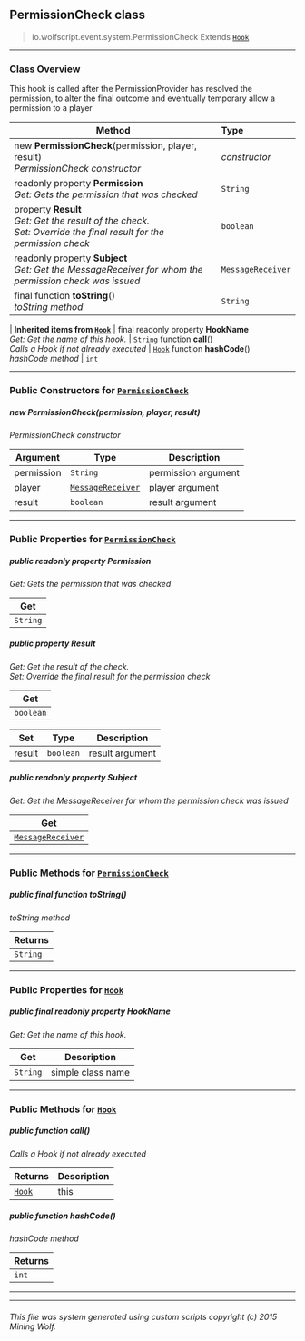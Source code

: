## PermissionCheck __class__

>io.wolfscript.event.system.PermissionCheck
>Extends [`Hook`](../../hook/Hook.md)

---

### Class Overview

This hook is called after the PermissionProvider has resolved the permission, to alter the final outcome and eventually temporary allow a permission to a player

Method | Type   
--- | :--- 
new __PermissionCheck__(permission, player, result) <br> _PermissionCheck constructor_ | _constructor_
 readonly property __Permission__ <br> _Get: Gets the permission that was checked_ | `String`
  property __Result__ <br> _Get: Get the result of the check.<br>Set: Override the final result for the permission check_ | `boolean`
 readonly property __Subject__ <br> _Get: Get the MessageReceiver for whom the permission check was issued_ | [`MessageReceiver`](../../chat/MessageReceiver.md)
final function __toString__() <br> _toString method_ | `String`
 |
__Inherited items from [`Hook`](../../hook/Hook.md)__ |
final readonly property __HookName__ <br> _Get: Get the name of this hook._ | `String`
 function __call__() <br> _Calls a Hook if not already executed_ | [`Hook`](../../hook/Hook.md)
 function __hashCode__() <br> _hashCode method_ | `int`





---

### Public Constructors for [`PermissionCheck`](PermissionCheck.md)

##### <a id='permissioncheck'></a>new __PermissionCheck__(permission, player, result) 

_PermissionCheck constructor_

Argument | Type | Description  
--- | --- | --- 
permission | `String` | permission argument
player | [`MessageReceiver`](../../chat/MessageReceiver.md) | player argument
result | `boolean` | result argument

---

### Public Properties for [`PermissionCheck`](PermissionCheck.md)

##### <a id='permission'></a>public  readonly property __Permission__

_Get: Gets the permission that was checked_

Get | 
--- | 
`String` |



##### <a id='result'></a>public   property __Result__

_Get: Get the result of the check.<br>Set: Override the final result for the permission check_

Get | 
--- | 
`boolean` |

Set | Type | Description  
--- | --- | --- 
result | `boolean` | result argument


##### <a id='subject'></a>public  readonly property __Subject__

_Get: Get the MessageReceiver for whom the permission check was issued_

Get | 
--- | 
[`MessageReceiver`](../../chat/MessageReceiver.md) |



---

### Public Methods for [`PermissionCheck`](PermissionCheck.md)

##### <a id='tostring'></a>public final function __toString__()

_toString method_

Returns | 
--- | 
`String` |


---

### Public Properties for [`Hook`](../../hook/Hook.md)

##### <a id='hookname'></a>public final readonly property __HookName__

_Get: Get the name of this hook._

Get | Description
--- | --- 
`String` | simple class name



---

### Public Methods for [`Hook`](../../hook/Hook.md)

##### <a id='call'></a>public  function __call__()

_Calls a Hook if not already executed_

Returns | Description
--- | --- 
[`Hook`](../../hook/Hook.md) | this


##### <a id='hashcode'></a>public  function __hashCode__()

_hashCode method_

Returns | 
--- | 
`int` |


---


---


###### This file was system generated using custom scripts copyright (c) 2015 Mining Wolf.
	

